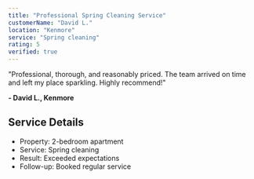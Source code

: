 ```yaml
---
title: "Professional Spring Cleaning Service"
customerName: "David L."
location: "Kenmore"
service: "Spring cleaning"
rating: 5
verified: true
---
```


"Professional, thorough, and reasonably priced. The team arrived on time and left my place sparkling. Highly recommend!"

**- David L., Kenmore**

## Service Details

- Property: 2-bedroom apartment
- Service: Spring cleaning
- Result: Exceeded expectations
- Follow-up: Booked regular service
